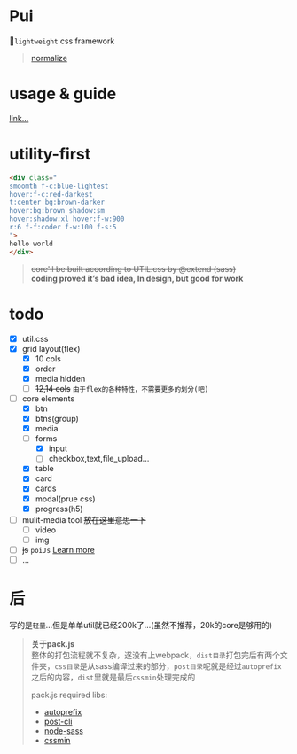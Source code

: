 # Pui

🔨`lightweight` css framework

> [normalize](https://github.com/necolas/normalize.css)

# usage & guide
[link...](https://zhzluke96.github.io/Pui/)

# utility-first

```html
<div class="
smoomth f-c:blue-lightest
hover:f-c:red-darkest
t:center bg:brown-darker
hover:bg:brown shadow:sm
hover:shadow:xl hover:f-w:900
r:6 f-f:coder f-w:100 f-s:5
">
hello world
</div>
```

> ~~core'll be built according to UTIL.css by @extend (sass)~~
> <br>**coding proved it’s bad idea, In design, but good for work**

# todo

-   [x] util.css
-   [x] grid layout(flex)
    -   [x] 10 cols
    -   [x] order
    -   [x] media hidden
    -   [ ] ~~12,14 cols~~ `由于flex的各种特性，不需要更多的划分(吧)`
-   [ ] core elements
    -   [x] btn
    -   [x] btns(group)
    -   [x] media
    -   [ ] forms
        -   [x] input
        -   [ ] checkbox,text,file_upload...
    -   [x] table
    -   [x] card
    -   [x] cards
    -   [x] modal(prue css)
    -   [x] progress(h5)
-   [ ] mulit-media tool ~~放在这里意思一下~~
    -   [ ] video
    -   [ ] img
-   [ ] ~~js~~ `poiJs` [Learn more](https://zhzluke96.github.io/PoiJs/)
-   [ ] ...

# 后

写的是`轻量`...但是单单util就已经200k了...(虽然不推荐，20k的core是够用的)

> **关于pack.js**
> <br>
> 整体的打包流程就不复杂，遂没有上webpack，`dist目录`打包完后有两个文件夹，`css目录`是从sass编译过来的部分，`post目录`呢就是经过`autoprefix`之后的内容，`dist`里就是最后`cssmin`处理完成的
>
> pack.js required libs:<br>
>
> -   [autoprefix](https://www.npmjs.com/package/autoprefixer)
> -   [post-cli](https://github.com/pirxpilot/postcss-cli)
> -   [node-sass](https://github.com/sass/node-sass)
> -   [cssmin](https://github.com/jbleuzen/node-cssmin)
